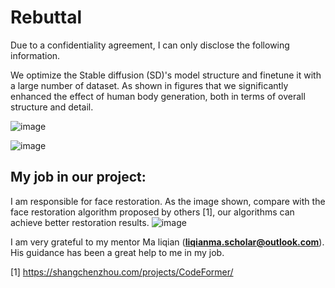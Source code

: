 # Rebuttal

 Due to a confidentiality agreement, I can only disclose the following information.
 
 
We optimize the Stable diffusion (SD)'s model structure and finetune it with a large number of dataset.
As shown in figures that we significantly enhanced the effect of human body generation, both in terms of overall structure and detail.

![image](https://github.com/wenyihan4396/Generation-model-for-text2imag/blob/main/before.png)


![image](https://github.com/wenyihan4396/Generation-model-for-text2imag/blob/main/after.png)





## My job in our project:
I am responsible for face restoration.
As the image shown, compare with the face restoration algorithm proposed by others [1], our algorithms can achieve better restoration results. 
![image](https://github.com/wenyihan4396/Generation-model-for-text2imag/blob/main/my_face_restore.png)


I am very grateful to my mentor Ma liqian (**liqianma.scholar@outlook.com**). His guidance has been a great help to me in my job.

[1] https://shangchenzhou.com/projects/CodeFormer/
